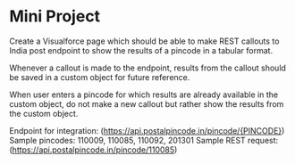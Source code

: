 # Mini Project

Create a Visualforce page which should be able to make REST callouts to India post endpoint to show the results of a pincode in a tabular format.

Whenever a callout is made to the endpoint, results from the callout should be saved in a custom object for future reference.

When user enters a pincode for which results are already available in the custom object, do not make a new callout but rather show the results from the custom object.

Endpoint for integration: (https://api.postalpincode.in/pincode/{PINCODE})
Sample pincodes: 110009, 110085, 110092, 201301
Sample REST request: (https://api.postalpincode.in/pincode/110085)
